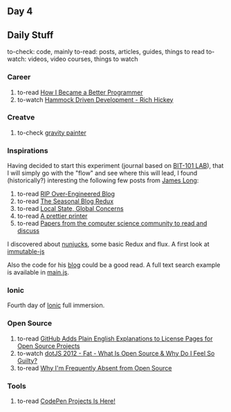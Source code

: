## Day 4

## Daily Stuff

  to-check: code, mainly
  to-read: posts, articles, guides, things to read
  to-watch: videos, video courses, things to watch

### Career

  1. to-read [How I Became a Better Programmer](http://jlongster.com/How-I-Became-Better-Programmer)
  1. to-watch [Hammock Driven Development - Rich Hickey](https://www.youtube.com/watch?v=f84n5oFoZBc)

### Creatve

  1. to-check [gravity painter](http://codepen.io/rachsmith/full/VPqXJR/)

### Inspirations

Having decided to start this experiment (journal based on [BIT-101 LAB](https://bit101.github.io/lab/)), that I will simply go with the "flow" and see where this will lead, I found (historically?) interesting the following few posts from [James Long](https://twitter.com/jlongster):

  1. to-read [RIP Over-Engineered Blog](http://jlongster.com/RIP-Over-Engineered-Blog)
  1. to-read [The Seasonal Blog Redux](http://jlongster.com/The-Seasonal-Blog-Redux)
  1. to-read [Local State, Global Concerns](https://circleci.com/blog/local-state-global-concerns/)
  1. to-read [A prettier printer](http://homepages.inf.ed.ac.uk/wadler/papers/prettier/prettier.pdf)
  1. to-read [Papers from the computer science community to read and discuss](https://github.com/papers-we-love/papers-we-love)

I discovered about [nunjucks](https://mozilla.github.io/nunjucks/), some basic Redux and flux. A first look at [immutable-js](https://github.com/facebook/immutable-js)

Also the code for his [blog](https://github.com/jlongster/blog) could be a good read. A full text search example is available in [main.js](https://github.com/jlongster/blog/blob/master/static/js/main.js).
### Ionic

Fourth day of [Ionic](http://ionicframework.com/) full immersion.

### Open Source

  1. to-read [GitHub Adds Plain English Explanations to License Pages for Open Source Projects](https://wptavern.com/github-adds-plain-english-explanations-to-license-pages-for-open-source-projects)
  1. to-watch [dotJS 2012 - Fat - What Is Open Source & Why Do I Feel So Guilty?](https://www.youtube.com/watch?v=UIDb6VBO9os)
  1. to-read [Why I'm Frequently Absent from Open Source](http://jlongster.com/Why-Frequently-Absent-Open-Source)

### Tools

  1. to-read [CodePen Projects Is Here!](https://blog.codepen.io/2017/03/20/codepen-projects-is-here/)